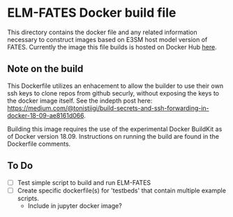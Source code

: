 # ELM-FATES Docker build file

This directory contains the docker file and any related information necessary to construct images based on E3SM host model version of FATES.  Currently the image this file builds is hosted on Docker Hub [here](https://github.com/NGEET/docker-fates-tutorial/tree/develop).

## Note on the build

This Dockerfile utilizes an enhacement to allow the builder to use their own ssh keys to clone repos from github securly, without exposing the keys to the docker image itself.  See the indepth post here: https://medium.com/@tonistiigi/build-secrets-and-ssh-forwarding-in-docker-18-09-ae8161d066.  

Building this image requires the use of the experimental Docker BuildKit as of Docker version 18.09.  Instructions on running the build are found in the Dockerfile comments.  

## To Do

- [ ] Test simple script to build and run ELM-FATES
- [ ] Create specific dockerfile(s) for 'testbeds' that contain multiple example scripts.
    - Include in jupyter docker image?
